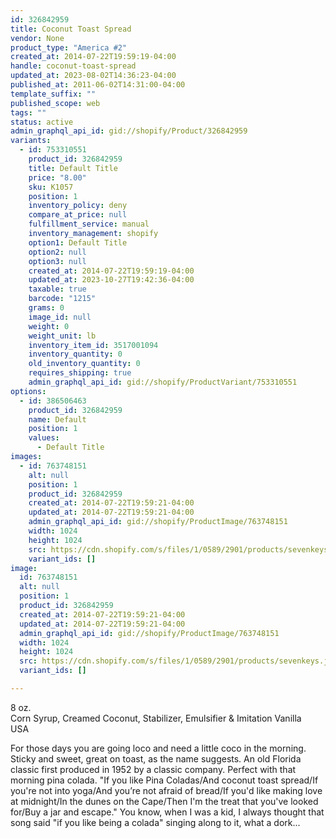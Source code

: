 ```yaml
---
id: 326842959
title: Coconut Toast Spread
vendor: None
product_type: "America #2"
created_at: 2014-07-22T19:59:19-04:00
handle: coconut-toast-spread
updated_at: 2023-08-02T14:36:23-04:00
published_at: 2011-06-02T14:31:00-04:00
template_suffix: ""
published_scope: web
tags: ""
status: active
admin_graphql_api_id: gid://shopify/Product/326842959
variants:
  - id: 753310551
    product_id: 326842959
    title: Default Title
    price: "8.00"
    sku: K1057
    position: 1
    inventory_policy: deny
    compare_at_price: null
    fulfillment_service: manual
    inventory_management: shopify
    option1: Default Title
    option2: null
    option3: null
    created_at: 2014-07-22T19:59:19-04:00
    updated_at: 2023-10-27T19:42:36-04:00
    taxable: true
    barcode: "1215"
    grams: 0
    image_id: null
    weight: 0
    weight_unit: lb
    inventory_item_id: 3517001094
    inventory_quantity: 0
    old_inventory_quantity: 0
    requires_shipping: true
    admin_graphql_api_id: gid://shopify/ProductVariant/753310551
options:
  - id: 386506463
    product_id: 326842959
    name: Default
    position: 1
    values:
      - Default Title
images:
  - id: 763748151
    alt: null
    position: 1
    product_id: 326842959
    created_at: 2014-07-22T19:59:21-04:00
    updated_at: 2014-07-22T19:59:21-04:00
    admin_graphql_api_id: gid://shopify/ProductImage/763748151
    width: 1024
    height: 1024
    src: https://cdn.shopify.com/s/files/1/0589/2901/products/sevenkeys.jpeg?v=1406073561
    variant_ids: []
image:
  id: 763748151
  alt: null
  position: 1
  product_id: 326842959
  created_at: 2014-07-22T19:59:21-04:00
  updated_at: 2014-07-22T19:59:21-04:00
  admin_graphql_api_id: gid://shopify/ProductImage/763748151
  width: 1024
  height: 1024
  src: https://cdn.shopify.com/s/files/1/0589/2901/products/sevenkeys.jpeg?v=1406073561
  variant_ids: []

---
```


8 oz.  
Corn Syrup, Creamed Coconut, Stabilizer, Emulsifier & Imitation Vanilla  
USA

For those days you are going loco and need a little coco in the morning. Sticky and sweet, great on toast, as the name suggests. An old Florida classic first produced in 1952 by a classic company. Perfect with that morning pina colada. "If you like Pina Coladas/And coconut toast spread/If you're not into yoga/And you’re not afraid of bread/If you'd like making love at midnight/In the dunes on the Cape/Then I'm the treat that you've looked for/Buy a jar and escape." You know, when I was a kid, I always thought that song said "if you like being a colada" singing along to it, what a dork...